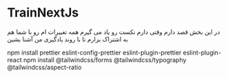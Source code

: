 # TrainNextJs

در این بخش قصد دارم وقتی دارم نکست رو یاد می گیرم همه تغییرات ام رو با شما هم به اشتراک بزارم تا با روند یادگیری من آشنا بشین

npm install prettier eslint-config-prettier eslint-plugin-prettier eslint-plugin-react
npm install @tailwindcss/forms @tailwindcss/typography @tailwindcss/aspect-ratio
